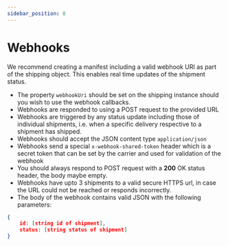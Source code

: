 ```yaml
---
sidebar_position: 8
---
```


# Webhooks

We recommend creating a manifest including a valid webhook URI as part of the shipping object. This enables real time updates of the shipment status.
- The property `webhookUri` should be set on the shipping instance should you wish to use the webhook callbacks.
- Webhooks are responded to using a POST request to the provided URL
- Webhooks are triggered by any status update including those of individual shipments, i.e. when a specific delivery respective to a shipment has shipped.
- Webhooks should accept the JSON content type `application/json`
- Webhooks send a special `x-webhook-shared-token` header which is a secret token that can be set by the carrier and used for validation of the webhook
- You should always respond to POST request with a **200** OK status header, the body maybe empty.
- Webhooks have upto 3 shipments to a valid secure HTTPS url, in case the URL could not be reached or responds incorrectly.
- The body of the webhook contains valid JSON with the following parameters:

```json title="Webhook body"
{
    id: [string id of shipment],
    status: [string status of shipment]
}
```
